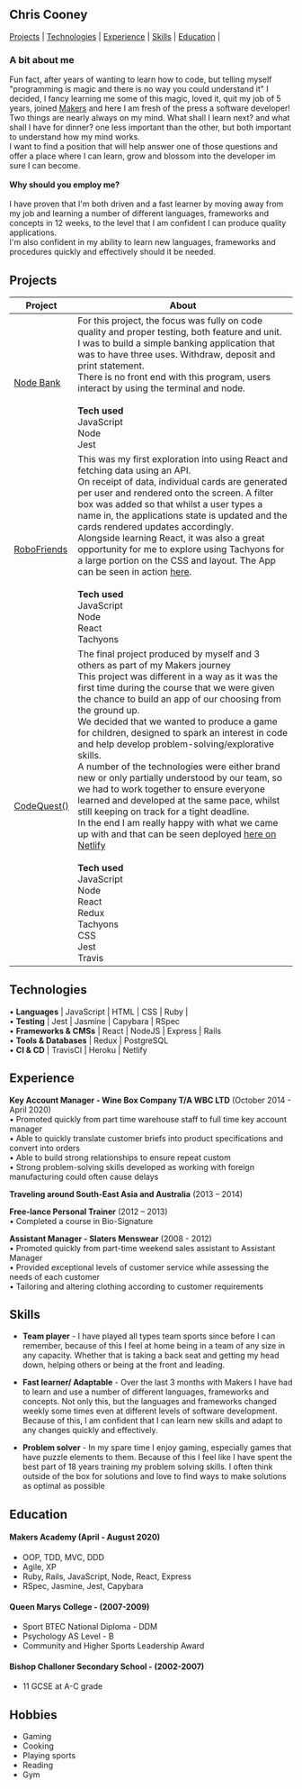 ## Chris Cooney
[Projects](#projects) | [Technologies](#technologies) | [Experience](#experience) | [Skills](#skills) | [Education](#education) | 

### A bit about me
Fun fact, after years of wanting to learn how to code, but telling myself "programming is magic and there is no way you could understand it" I decided, I fancy learning me some of this magic, loved it, quit my job of 5 years, joined [Makers](https://makers.tech/) and here I am fresh of the press a software developer!<br/>
Two things are nearly always on my mind. What shall I learn next? and what shall I have for dinner? one less important than the other, but both important to understand how my mind works.<br/>
I want to find a position that will help answer one of those questions and offer a place where I can learn, grow and blossom into the developer im sure I can become.<br/><br/>
**Why should you employ me?**<br/><br/> 
I have proven that I'm both driven and a fast learner by moving away from my job and learning a number of different languages, frameworks and concepts in 12 weeks, to the level that I am confident I can produce quality applications.<br/>
I'm also confident in my ability to learn new languages, frameworks and procedures quickly and effectively should it be needed.

## Projects

| Project | About |
|-|-|
| [Node Bank](https://github.com/ChrisCooney05/bank_tech_test) | For this project, the focus was fully on code quality and proper testing, both feature and unit.<br/> I was to build a simple banking application that was to have three  uses. Withdraw, deposit and print statement. <br/> There is no front end with this program, users interact by using the terminal and node. <br/><br/> **Tech used** <br/>  JavaScript <br/> Node <br/> Jest |
| [RoboFriends](https://github.com/ChrisCooney05/robofriends)  | This was my first exploration into using React and fetching data using an API.<br/> On receipt of data, individual cards are generated per user and rendered onto the screen. A filter box was added so that whilst a user types a name in, the applications state is updated and the cards rendered updates accordingly.<br/> Alongside learning React, it was also a great opportunity for me to explore using Tachyons for a large portion on the CSS and layout. The App can be seen in action [here](https://chriscooney05.github.io/robofriends/).  <br/><br/> **Tech used** <br/>   JavaScript  <br/> Node  <br/> React  <br/> Tachyons  |
| [CodeQuest()](https://github.com/ChrisCooney05/codeQuest)    | The final project produced by myself and 3 others as part of my Makers journey <br/> This project was different in a way as it was the first time during the course that we were given the chance to build an app of our choosing from the ground up.<br/> We decided that we wanted to produce a game for children, designed to spark an interest in code and  help develop problem-solving/explorative skills.<br/> A number of the technologies were either brand new or only partially understood by our team, so we had to work together to ensure everyone learned and developed at the same pace, whilst still keeping on track for a tight deadline.<br/> In the end I am really happy with what we came up with and that can be seen deployed [here on Netlify](https://lets-codequest.netlify.app/) <br/><br/> **Tech used** <br/>   JavaScript  <br/> Node  <br/> React  <br/> Redux <br/> Tachyons <br/> CSS <br/> Jest <br/> Travis |

## Technologies
•	**Languages** | JavaScript | HTML | CSS | Ruby | <br/>
•	**Testing** | Jest | Jasmine | Capybara | RSpec <br/>
•	**Frameworks & CMSs** | React | NodeJS | Express | Rails <br/>
•	**Tools & Databases** | Redux | PostgreSQL <br/>
•	**CI & CD** | TravisCI | Heroku | Netlify <br/>

## Experience

**Key Account Manager - Wine Box Company T/A WBC LTD** (October 2014 - April 2020)<br/>
•	Promoted quickly from part time warehouse staff to full time key account manager <br/>
•	Able to quickly translate customer briefs into product specifications and convert into orders<br/>
•	Able to build strong relationships to ensure repeat custom <br/>
•	Strong problem-solving skills developed as working with foreign manufacturing could often cause delays <br/>


**Traveling around South-East Asia and Australia** (2013 – 2014) 

**Free-lance Personal Trainer** (2012 – 2013)<br/>
•	Completed a course in Bio-Signature

**Assistant Manager - Slaters Menswear** (2008 - 2012)<br/>
•	Promoted quickly from part-time weekend sales assistant to Assistant Manager<br/>
•	Provided exceptional levels of customer service while assessing the needs of each customer<br/>
•	Tailoring and altering clothing according to customer requirements<br/>


## Skills

- **Team player** - I have played all types team sports since before I can remember, because of this I feel at home being in a team of any size in any capacity. Whether that is taking a back seat and getting my head down, helping others or being at the front and leading. 

- **Fast learner/ Adaptable** - Over the last 3 months with Makers I have had to learn and use a number of different languages, frameworks and concepts. Not only this, but the languages and frameworks changed weekly some times even at different levels of software development. Because of this, I am confident that I can learn new skills and adapt to any changes quickly and effectively.

- **Problem solver** - In my spare time I enjoy gaming, especially games that have puzzle elements to them. Because of this I feel like I have spent the best part of 18 years training my problem solving skills. I often think outside of the box for solutions and love to find ways to make solutions as optimal as possible


## Education

#### Makers Academy (April - August 2020)
- OOP, TDD, MVC, DDD
- Agile, XP
- Ruby, Rails, JavaScript, Node, React, Express
- RSpec, Jasmine, Jest, Capybara

#### Queen Marys College - (2007-2009)
- Sport BTEC National Diploma - DDM
- Psychology AS Level         - B
- Community and Higher Sports Leadership Award

#### Bishop Challoner Secondary School - (2002-2007)
- 11 GCSE at A-C grade

## Hobbies
- Gaming 
- Cooking 
- Playing sports
- Reading
- Gym
